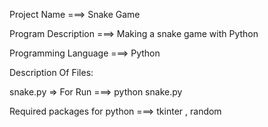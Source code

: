 Project Name ===> Snake Game

Program Description ===> Making a snake game with Python

Programming Language ===> Python

Description Of Files:

snake.py => For Run ===> python snake.py

Required packages for python ===> tkinter , random



